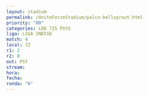 ```yaml
---
layout: stadium
permalink: /UniteForzeStadium/palco-bellsprout.html
priority: "80"
categories: LD6 7ZS PSYS
liga: LIGA INDIGO
match: 4
local: 7Z
r1: 2
r2: 0
out: PSY
stream: 
hora: 
fecha: 
ronda: "6"
---
```

